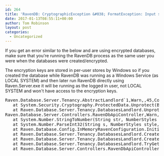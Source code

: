```yaml
---
id: 264
title: 'RavenDB: CryptographicException &#038; FormatException: Input string was not in a correct format'
date: 2017-01-13T08:55:11+00:00
author: Tom Robinson
layout: post
categories:
  - Uncategorized
---
```

If you get an error similar to the below and are using encrypted databases, make sure that you're running the RavenDB process as the same user you were when the databases were created/encrypted.

The encryption keys are stored in per-user stores by Windows so if you created the database while RavenDB was running as a Windows Service (as LOCAL SYSTEM) and then later run RavenDB directly using Raven.Server.exe it will be running as the logged in user, not LOCAL SYSTEM and won't have access to the encryption keys.

<pre>Raven.Database.Server.Tenancy.AbstractLandlord`1,Warn,,45,Could not unprotect secured db data Raven/Encryption/EncryptIndexes setting the value to '&lt;data could not be decrypted&gt;',"System.Security.Cryptography.CryptographicException: Key not valid for use in specified state.
   at System.Security.Cryptography.ProtectedData.Unprotect(Byte[] encryptedData, Byte[] optionalEntropy, DataProtectionScope scope)
   at Raven.Database.Server.Tenancy.DatabasesLandlord.Unprotect(DatabaseDocument databaseDocument) in c:\Builds\RavenDB-Stable-3.0\Raven.Database\Server\Tenancy\DatabaseLandlord.cs:line 283
Raven.Database.Server.Controllers.RavenDbApiController,Warn,,45,Could not open database named: XXXX Input string was not in a correct format.,"System.FormatException: Input string was not in a correct format.
   at System.Number.StringToNumber(String str, NumberStyles options, NumberBuffer& number, NumberFormatInfo info, Boolean parseDecimal)
   at System.Number.ParseInt32(String s, NumberStyles style, NumberFormatInfo info)
   at Raven.Database.Config.InMemoryRavenConfiguration.Initialize() in c:\Builds\RavenDB-Stable-3.0\Raven.Database\Config\InMemoryRavenConfiguration.cs:line 339
   at Raven.Database.Server.Tenancy.DatabasesLandlord.CreateConfiguration(String tenantId, DatabaseDocument document, String folderPropName, InMemoryRavenConfiguration parentConfiguration) in c:\Builds\RavenDB-Stable-3.0\Raven.Database\Server\Tenancy\DatabaseLandlord.cs:line 263
   at Raven.Database.Server.Tenancy.DatabasesLandlord.CreateTenantConfiguration(String tenantId, Boolean ignoreDisabledDatabase) in c:\Builds\RavenDB-Stable-3.0\Raven.Database\Server\Tenancy\DatabaseLandlord.cs:line 99
   at Raven.Database.Server.Tenancy.DatabasesLandlord.TryGetOrCreateResourceStore(String tenantId, Task`1& database) in c:\Builds\RavenDB-Stable-3.0\Raven.Database\Server\Tenancy\DatabaseLandlord.cs:line 160
   at Raven.Database.Server.Controllers.RavenDbApiController.TrySetupRequestToProperResource(RequestWebApiEventArgs& args) in c:\Builds\RavenDB-Stable-3.0\Raven.Database\Server\Controllers\RavenDbApiController.cs:line 618</pre>